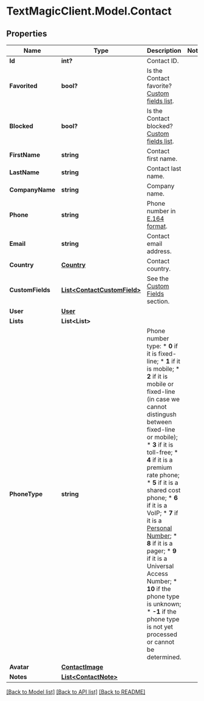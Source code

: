 # TextMagicClient.Model.Contact
## Properties

Name | Type | Description | Notes
------------ | ------------- | ------------- | -------------
**Id** | **int?** | Contact ID. | 
**Favorited** | **bool?** | Is the Contact favorite? [Custom fields list](http://docs.textmagictesting.com/#operation/getFavorites). | 
**Blocked** | **bool?** | Is the Contact blocked? [Custom fields list](http://docs.textmagictesting.com/#operation/getBlockedContacts). | 
**FirstName** | **string** | Contact first name. | 
**LastName** | **string** | Contact last name. | 
**CompanyName** | **string** | Company name. | 
**Phone** | **string** | Phone number in [E.164 format](https://en.wikipedia.org/wiki/E.164). | 
**Email** | **string** | Contact email address. | 
**Country** | [**Country**](Country.md) | Contact country. | 
**CustomFields** | [**List&lt;ContactCustomField&gt;**](ContactCustomField.md) | See the [Custom Fields](http://docs.textmagictesting.com/#tag/Custom-Fields) section. | 
**User** | [**User**](User.md) |  | 
**Lists** | **List&lt;List&gt;** |  | 
**PhoneType** | **string** | Phone number type: * **0** if it is fixed-line; * **1** if it is mobile; * **2** if it is mobile or fixed-line (in case we cannot distingush between fixed-line or mobile); * **3** if it is toll-free; * **4** if it is a premium rate phone; * **5** if it is a shared cost phone; * **6** if it is a VoIP; * **7** if it is a [Personal Number](); * **8** if it is a pager; * **9** if it is a Universal Access Number; * **10** if the phone type is unknown; * **-1** if the phone type is not yet processed or cannot be determined.  | 
**Avatar** | [**ContactImage**](ContactImage.md) |  | 
**Notes** | [**List&lt;ContactNote&gt;**](ContactNote.md) |  | 

[[Back to Model list]](../README.md#documentation-for-models) [[Back to API list]](../README.md#documentation-for-api-endpoints) [[Back to README]](../README.md)

